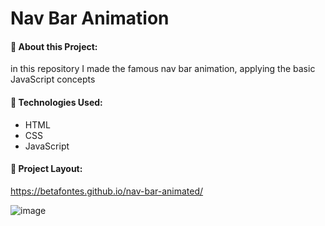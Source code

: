 # Nav Bar Animation

#### 🔹 About this Project:

in this repository I made the famous nav bar animation, applying the basic JavaScript concepts

#### 🔹 Technologies Used:

- HTML
- CSS
- JavaScript

#### 🔹 Project Layout:

https://betafontes.github.io/nav-bar-animated/

![image](https://user-images.githubusercontent.com/70981960/185471390-f410e325-f19b-4ac9-bd7d-df03f2a34fd5.png)

